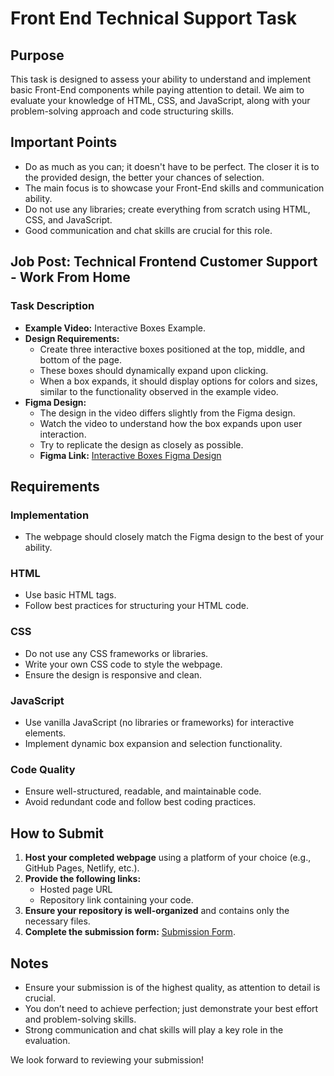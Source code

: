 # Front End Technical Support Task

## Purpose
This task is designed to assess your ability to understand and implement basic Front-End components while paying attention to detail. We aim to evaluate your knowledge of HTML, CSS, and JavaScript, along with your problem-solving approach and code structuring skills.

## Important Points
- Do as much as you can; it doesn't have to be perfect. The closer it is to the provided design, the better your chances of selection.
- The main focus is to showcase your Front-End skills and communication ability.
- Do not use any libraries; create everything from scratch using HTML, CSS, and JavaScript.
- Good communication and chat skills are crucial for this role.

## Job Post: Technical Frontend Customer Support - Work From Home

### Task Description
- **Example Video:** Interactive Boxes Example.
- **Design Requirements:**
  - Create three interactive boxes positioned at the top, middle, and bottom of the page.
  - These boxes should dynamically expand upon clicking.
  - When a box expands, it should display options for colors and sizes, similar to the functionality observed in the example video.
- **Figma Design:**
  - The design in the video differs slightly from the Figma design.
  - Watch the video to understand how the box expands upon user interaction.
  - Try to replicate the design as closely as possible.
  - **Figma Link:** [Interactive Boxes Figma Design](#)

## Requirements
### **Implementation**
- The webpage should closely match the Figma design to the best of your ability.

### **HTML**
- Use basic HTML tags.
- Follow best practices for structuring your HTML code.

### **CSS**
- Do not use any CSS frameworks or libraries.
- Write your own CSS code to style the webpage.
- Ensure the design is responsive and clean.

### **JavaScript**
- Use vanilla JavaScript (no libraries or frameworks) for interactive elements.
- Implement dynamic box expansion and selection functionality.

### **Code Quality**
- Ensure well-structured, readable, and maintainable code.
- Avoid redundant code and follow best coding practices.

## How to Submit
1. **Host your completed webpage** using a platform of your choice (e.g., GitHub Pages, Netlify, etc.).
2. **Provide the following links:**
   - Hosted page URL
   - Repository link containing your code.
3. **Ensure your repository is well-organized** and contains only the necessary files.
4. **Complete the submission form:** [Submission Form](#).

## Notes
- Ensure your submission is of the highest quality, as attention to detail is crucial.
- You don’t need to achieve perfection; just demonstrate your best effort and problem-solving skills.
- Strong communication and chat skills will play a key role in the evaluation.

We look forward to reviewing your submission!

